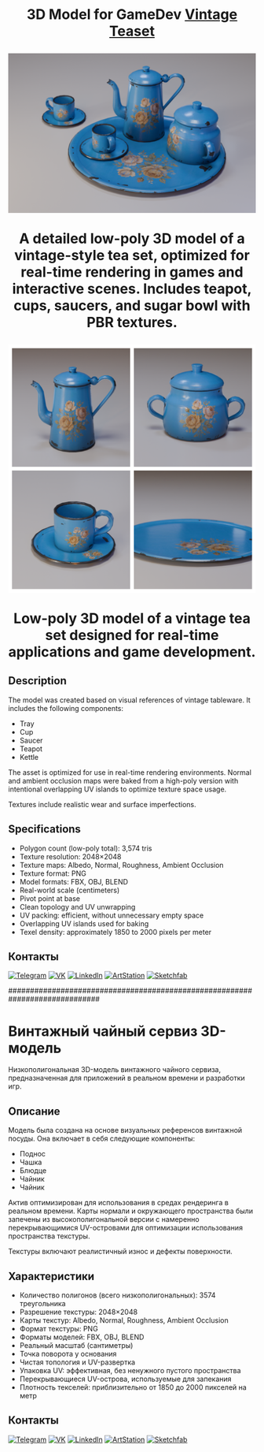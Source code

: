 
<h1 align="center"> 3D Model for GameDev <a href="https://skfb.ly/pwGZ8" target="_blank">Vintage Teaset</a> 

![Project Preview](https://github.com/RgAnna/vintage-teaset-3d/blob/main/vintage-teaset-3d.png)

A detailed low-poly 3D model of a vintage-style tea set, optimized for real-time rendering in games and interactive scenes. Includes teapot, cups, saucers, and sugar bowl with PBR textures.

![Project Preview](https://github.com/RgAnna/vintage-teaset-3d/blob/main/vintage-teaset-3d_01.png)


Low-poly 3D model of a vintage tea set designed for real-time applications and game development.

## Description

The model was created based on visual references of vintage tableware. It includes the following components:

- Tray  
- Cup  
- Saucer  
- Teapot  
- Kettle  

The asset is optimized for use in real-time rendering environments. Normal and ambient occlusion maps were baked from a high-poly version with intentional overlapping UV islands to optimize texture space usage.  

Textures include realistic wear and surface imperfections.

## Specifications

- Polygon count (low-poly total): 3,574 tris  
- Texture resolution: 2048×2048  
- Texture maps: Albedo, Normal, Roughness, Ambient Occlusion  
- Texture format: PNG  
- Model formats: FBX, OBJ, BLEND  
- Real-world scale (centimeters)  
- Pivot point at base  
- Clean topology and UV unwrapping  
- UV packing: efficient, without unnecessary empty space  
- Overlapping UV islands used for baking  
- Texel density: approximately 1850 to 2000 pixels per meter


## Контакты

[![Telegram](https://img.shields.io/badge/-Telegram-2CA5E0?style=flat&logo=telegram&logoColor=white)](https://t.me/RgAnna_Art)
[![VK](https://img.shields.io/badge/-VK-4C75A3?style=flat&logo=vk&logoColor=white)](https://vk.com/rganna_art)
[![LinkedIn](https://img.shields.io/badge/-LinkedIn-0077B5?style=flat&logo=linkedin&logoColor=white)](https://www.linkedin.com/in/anna-rogova-487090370/)
[![ArtStation](https://img.shields.io/badge/-ArtStation-13AFF0?style=flat&logo=artstation&logoColor=white)](https://www.artstation.com/rganna)
[![Sketchfab](https://img.shields.io/badge/-Sketchfab-000000?style=flat&logo=sketchfab&logoColor=white)](https://sketchfab.com/RgAnna)


#############################################################################

# Винтажный чайный сервиз 3D-модель

Низкополигональная 3D-модель винтажного чайного сервиза, предназначенная для приложений в реальном времени и разработки игр.

## Описание

Модель была создана на основе визуальных референсов винтажной посуды. Она включает в себя следующие компоненты:

- Поднос
- Чашка
- Блюдце
- Чайник
- Чайник

Актив оптимизирован для использования в средах рендеринга в реальном времени. Карты нормали и окружающего пространства были запечены из высокополигональной версии с намеренно перекрывающимися UV-островами для оптимизации использования пространства текстуры.

Текстуры включают реалистичный износ и дефекты поверхности.

## Характеристики

- Количество полигонов (всего низкополигональных): 3574 треугольника
- Разрешение текстуры: 2048×2048
- Карты текстур: Albedo, Normal, Roughness, Ambient Occlusion
- Формат текстуры: PNG
- Форматы моделей: FBX, OBJ, BLEND
- Реальный масштаб (сантиметры)
- Точка поворота у основания
- Чистая топология и UV-развертка
- Упаковка UV: эффективная, без ненужного пустого пространства
- Перекрывающиеся UV-острова, используемые для запекания
- Плотность текселей: приблизительно от 1850 до 2000 пикселей на метр


## Контакты

[![Telegram](https://img.shields.io/badge/-Telegram-2CA5E0?style=flat&logo=telegram&logoColor=white)](https://t.me/RgAnna_Art)
[![VK](https://img.shields.io/badge/-VK-4C75A3?style=flat&logo=vk&logoColor=white)](https://vk.com/rganna_art)
[![LinkedIn](https://img.shields.io/badge/-LinkedIn-0077B5?style=flat&logo=linkedin&logoColor=white)](https://www.linkedin.com/in/anna-rogova-487090370/)
[![ArtStation](https://img.shields.io/badge/-ArtStation-13AFF0?style=flat&logo=artstation&logoColor=white)](https://www.artstation.com/rganna)
[![Sketchfab](https://img.shields.io/badge/-Sketchfab-000000?style=flat&logo=sketchfab&logoColor=white)](https://sketchfab.com/RgAnna)


